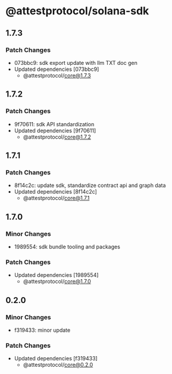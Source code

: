 # @attestprotocol/solana-sdk

## 1.7.3

### Patch Changes

- 073bbc9: sdk export update with llm TXT doc gen
- Updated dependencies [073bbc9]
  - @attestprotocol/core@1.7.3

## 1.7.2

### Patch Changes

- 9f70611: sdk API standardization
- Updated dependencies [9f70611]
  - @attestprotocol/core@1.7.2

## 1.7.1

### Patch Changes

- 8f14c2c: update sdk, standardize contract api and graph data
- Updated dependencies [8f14c2c]
  - @attestprotocol/core@1.7.1

## 1.7.0

### Minor Changes

- 1989554: sdk bundle tooling and packages

### Patch Changes

- Updated dependencies [1989554]
  - @attestprotocol/core@1.7.0

## 0.2.0

### Minor Changes

- f319433: minor update

### Patch Changes

- Updated dependencies [f319433]
  - @attestprotocol/core@0.2.0
